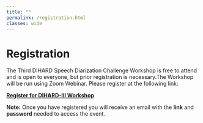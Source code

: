 ```yaml
---
title: ""
permalink: /registration.html
classes: wide
---
```



# Registration
The Third DIHARD Speech Diarization Challenge Workshop is free to attend and is open to everyone, but prior registration is necessary.The Workshop will be run using Zoom Webinar. Please register at the following link:  

**[Register for DIHARD-III Workshop](https://us02web.zoom.us/webinar/register/WN_0Hy_R_BjToCNUystv22C2Q)**

**Note:** Once you have registered you will receive an email with the **link** and **password** needed to access the event.  

